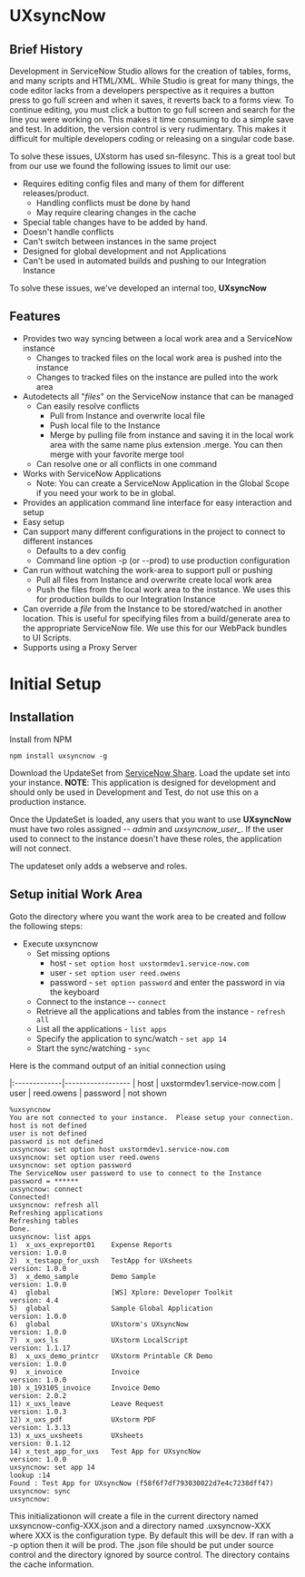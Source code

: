 # UXsyncNow

## Brief History
Development in ServiceNow Studio allows for the creation of tables, forms, and many scripts and HTML/XML.  While Studio is great for many things, the code editor lacks from a developers perspective as it requires a button press to go full screen and when it saves, it reverts back to a forms view.  To continue editing, you must click a button to go full screen and search for the line you were working on.  This makes it time consuming to do a simple save and test.  In addition, the version control is very rudimentary.    This makes it difficult for multiple developers coding or releasing on a singular code base.

To solve these issues, UXstorm has used sn-filesync.   This is a great tool but from our use we found the following issues to limit our use:

*  Requires editing config files and many of them for different releases/product.  
	*  Handling conflicts must be done by hand
	*  May require clearing changes in the cache
*  Special table changes have to be added by hand.  
*  Doesn't handle conflicts
*  Can't switch between instances in the same project
*  Designed for global development and not Applications
*  Can't be used in automated builds and pushing to our Integration Instance

To solve these issues, we've developed an internal too, **UXsyncNow**

## Features

* Provides two way syncing between a local work area and a ServiceNow instance
	* Changes to tracked files on the local work area is pushed into the instance
	* Changes to tracked files on the instance are pulled into the work area
* Autodetects all "*files*" on the ServiceNow instance that can be managed
	* Can easily resolve conflicts
		* Pull from Instance and overwrite local file
		* Push local file to the Instance
		* Merge by pulling file from instance and saving it in the local work area with the same name plus extension .merge.  You can then merge with your favorite merge tool
	* Can resolve one or all conflicts in one command
* Works with ServiceNow Applications
	* Note: You can create a ServiceNow Application in the Global Scope if you need your work to be in global.
*  Provides an application command line interface for easy interaction and setup
*  Easy setup
*  Can support many different configurations in the project to connect to different instances
	* Defaults to a dev config
	* Command line option -p (or --prod) to use production configuration
* Can run without watching the work-area to support pull or pushing
	* Pull all files from Instance and overwrite create local work area
	*  Push the files from the local work area to the instance.  We uses this for production builds to our Integration Instance
*    Can override a *file* from the Instance to be stored/watched in another location.  This is useful for specifying files from a build/generate area to the appropriate ServiceNow file.  We use this for our WebPack bundles to UI Scripts.
*    Supports using a Proxy Server
# Initial Setup

## Installation
Install from NPM

```
npm install uxsyncnow -g
```

Download the UpdateSet from [ServiceNow Share](https://share.servicenow.com).  Load the update set into your instance.  **NOTE**: This application is designed for development and should only be used in Development and Test, do not use this on a production instance.

Once the UpdateSet is loaded, any users that you want to use **UXsyncNow** must have two roles assigned  -- *admin* and *uxsyncnow_user_*.   If the user used to connect to the instance doesn't have these roles, the application will not connect.

The updateset only adds a webserve and roles.
 
## Setup initial Work Area

Goto the directory where you want the work area to be created and follow the following steps:
* Execute uxsyncnow
	* Set missing options
		* host -  `set option host uxstormdev1.service-now.com`
		* user - `set option user reed.owens`
		* password - `set option password` and enter the password in via the keyboard
	* Connect to the instance -- `connect`
	* Retrieve all the applications and tables from the instance - `refresh all`
	* List all the applications - `list apps`
	* Specify the application to sync/watch - `set app 14`
	* Start the sync/watching - `sync`

Here is the command output of an initial connection using 

|:-------------|------------------
| host          | uxstormdev1.service-now.com
| user          | reed.owens
| password | not shown


```
%uxsyncnow
You are not connected to your instance.  Please setup your connection.
host is not defined
user is not defined
password is not defined
uxsyncnow: set option host uxstormdev1.service-now.com
uxsyncnow: set option user reed.owens
uxsyncnow: set option password
The ServiceNow user password to use to connect to the Instance
password = ******
uxsyncnow: connect
Connected!
uxsyncnow: refresh all
Refreshing applications
Refreshing tables
Done.
uxsyncnow: list apps
1)  x_uxs_expreport01    Expense Reports                          version: 1.0.0
2)  x_testapp_for_uxsh   TestApp for UXsheets                     version: 1.0.0
3)  x_demo_sample        Demo Sample                              version: 1.0.0
4)  global               [WS] Xplore: Developer Toolkit           version: 4.4
5)  global               Sample Global Application                version: 1.0.0
6)  global               UXstorm's UXsyncNow                      version: 1.0.0
7)  x_uxs_ls             UXstorm LocalScript                      version: 1.1.17
8)  x_uxs_demo_printcr   UXstorm Printable CR Demo                version: 1.0.0
9)  x_invoice            Invoice                                  version: 1.0.0
10) x_193105_invoice     Invoice Demo                             version: 2.0.2
11) x_uxs_leave          Leave Request                            version: 1.0.3
12) x_uxs_pdf            UXstorm PDF                              version: 1.3.13
13) x_uxs_uxsheets       UXsheets                                 version: 0.1.12
14) x_test_app_for_uxs   Test App for UXsyncNow                   version: 1.0.0
uxsyncnow: set app 14
lookup :14
Found : Test App for UXsyncNow (f58f6f7df793030022d7e4c7238dff47)
uxsyncnow: sync
uxsyncnow:
```

This initializationon will create a file in the current directory named uxsyncnow-config-XXX.json and a directory named .uxsyncnow-XXX where XXX is the configuration type.  By default this will be dev.  If ran with a -p option then it will be prod.  The .json file should be put under source control and the directory ignored by source control.  The directory contains the cache information.
